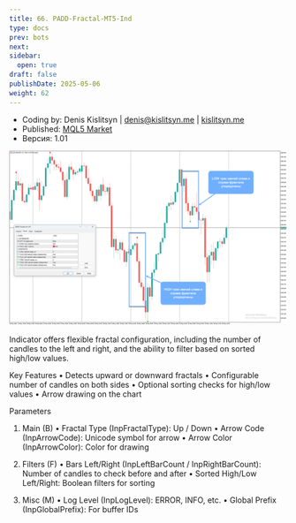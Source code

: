 ```yaml
---
title: 66. PADD-Fractal-MT5-Ind
type: docs
prev: bots
next: 
sidebar:
  open: true
draft: false
publishDate: 2025-05-06
weight: 62
---
```



* Coding by: Denis Kislitsyn | denis@kislitsyn.me | [kislitsyn.me](https://kislitsyn.me)
* Published: [MQL5 Market](https://www.mql5.com/en/market/product/139095)
* Версия: 1.01

![Layout](UM001.%20Layout.png)

Indicator offers flexible fractal configuration, including the number of candles to the left and right, and the ability to filter based on sorted high/low values.

Key Features
	•	Detects upward or downward fractals
	•	Configurable number of candles on both sides
	•	Optional sorting checks for high/low values
	•	Arrow drawing on the chart

Parameters

1. Main (B)
	•	Fractal Type (InpFractalType): Up / Down
	•	Arrow Code (InpArrowCode): Unicode symbol for arrow
	•	Arrow Color (InpArrowColor): Color for drawing

2. Filters (F)
	•	Bars Left/Right (InpLeftBarCount / InpRightBarCount): Number of candles to check before and after
	•	Sorted High/Low Left/Right: Boolean filters for sorting

3. Misc (M)
	•	Log Level (InpLogLevel): ERROR, INFO, etc.
	•	Global Prefix (InpGlobalPrefix): For buffer IDs